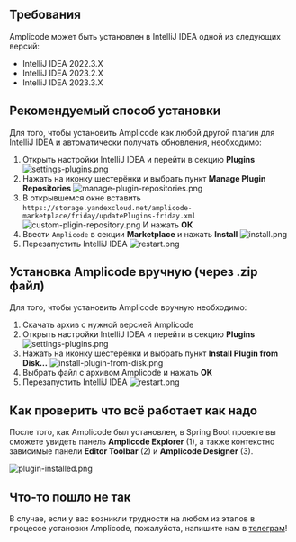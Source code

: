 ## Требования

Amplicode может быть установлен в IntelliJ IDEA одной из следующих версий: 

* IntelliJ IDEA 2022.3.X
* IntelliJ IDEA 2023.2.X
* IntelliJ IDEA 2023.3.X

## Рекомендуемый способ установки

Для того, чтобы установить Amplicode как любой другой плагин для IntelliJ IDEA и автоматически получать обновления, необходимо: 

1. Открыть настройки IntelliJ IDEA и перейти в секцию **Plugins**
   ![settings-plugins.png](../img/installation-guide/settings-plugins.png)
2. Нажать на иконку шестерёнки и выбрать пункт **Manage Plugin Repositories**
   ![manage-plugin-repositories.png](../img/installation-guide/manage-plugin-repositories.png)
3. В открывшемся окне вставить `https://storage.yandexcloud.net/amplicode-marketplace/friday/updatePlugins-friday.xml`
   ![custom-pligin-repository.png](../img/installation-guide/custom-pligin-repository.png)
   И нажать **ОК**
4. Ввести `Amplicode` в секции **Marketplace** и нажать **Install**
   ![install.png](../img/installation-guide/install.png)
5. Перезапустить IntelliJ IDEA
   ![restart.png](../img/installation-guide/restart.png)

## Установка Amplicode вручную (через .zip файл)

Для того, чтобы установить Amplicode вручную необходимо:

1. Скачать архив с нужной версией Amplicode
2. Открыть настройки IntelliJ IDEA и перейти в секцию **Plugins**
   ![settings-plugins.png](../img/installation-guide/settings-plugins.png)
3. Нажать на иконку шестерёнки и выбрать пункт **Install Plugin from Disk...**
   ![install-plugin-from-disk.png](../img/installation-guide/install-plugin-from-disk.png)
4. Выбрать файл с архивом Amplicode и нажать **OK**
5. Перезапустить IntelliJ IDEA
   ![restart.png](../img/installation-guide/restart.png)

## Как проверить что всё работает как надо 

После того, как Amplicode был установлен, в Spring Boot проекте вы сможете увидеть панель **Amplicode Explorer** (1), а также контекстно зависимые панели **Editor Toolbar** (2) и **Amplicode Designer** (3). 

![plugin-installed.png](../img/installation-guide/plugin-installed.png)

## Что-то пошло не так 

В случае, если у вас возникли трудности на любом из этапов в процессе установки Amplicode, пожалуйста, напишите нам в <a href="https://t.me/amplicode" target="_blank" rel="noopener noreferrer">телеграм</a>!